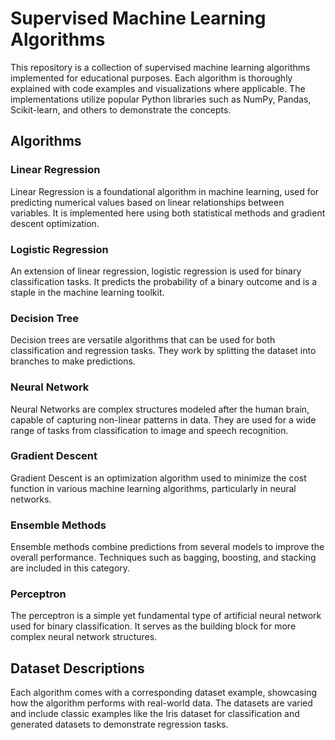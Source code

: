 
# Supervised Machine Learning Algorithms

This repository is a collection of supervised machine learning algorithms implemented for educational purposes. Each algorithm is thoroughly explained with code examples and visualizations where applicable. The implementations utilize popular Python libraries such as NumPy, Pandas, Scikit-learn, and others to demonstrate the concepts.

## Algorithms

### Linear Regression
Linear Regression is a foundational algorithm in machine learning, used for predicting numerical values based on linear relationships between variables. It is implemented here using both statistical methods and gradient descent optimization.

### Logistic Regression
An extension of linear regression, logistic regression is used for binary classification tasks. It predicts the probability of a binary outcome and is a staple in the machine learning toolkit.

### Decision Tree
Decision trees are versatile algorithms that can be used for both classification and regression tasks. They work by splitting the dataset into branches to make predictions.

### Neural Network
Neural Networks are complex structures modeled after the human brain, capable of capturing non-linear patterns in data. They are used for a wide range of tasks from classification to image and speech recognition.

### Gradient Descent
Gradient Descent is an optimization algorithm used to minimize the cost function in various machine learning algorithms, particularly in neural networks.

### Ensemble Methods
Ensemble methods combine predictions from several models to improve the overall performance. Techniques such as bagging, boosting, and stacking are included in this category.

### Perceptron
The perceptron is a simple yet fundamental type of artificial neural network used for binary classification. It serves as the building block for more complex neural network structures.

## Dataset Descriptions
Each algorithm comes with a corresponding dataset example, showcasing how the algorithm performs with real-world data. The datasets are varied and include classic examples like the Iris dataset for classification and generated datasets to demonstrate regression tasks.
